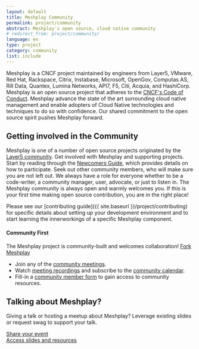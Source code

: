 ```yaml
---
layout: default
title: Meshplay Community
permalink: project/community
abstract: Meshplay's open source, cloud native community
# redirect_from: project/community/
language: en
type: project
category: community
list: include
---
```


Meshplay is a CNCF project maintained by engineers from Layer5, VMware, Red Hat, Rackspace, Citrix, Instabase, Microsoft, OpenGov, Computas AS, Rill Data, Quantex, Lumina Networks, API7, F5, Citi, Acquia, and HashiCorp. Meshplay is an open source project that adheres to the [CNCF's Code of Conduct](https://github.com/cncf/foundation/blob/master/code-of-conduct.md). Meshplay advance the state of the art surrounding cloud native management and enable adopters of Cloud Native technologies and techniques to do so with confidence. Our shared commitment to the open source spirit pushes Meshplay forward.

## Getting involved in the Community

Meshplay is one of a number of open source projects originated by the <a href="https://layer5.io/community">Layer5 community</a>. Get involved with Meshplay and supporting projects. Start by reading through the [Newcomers Guide](https://layer5.io/community/newcomers), which provides details on how to participate. Seek out other community members, who will make sure you are not left out. We always have a role for everyone whether to be a code-writer, a community manager, user, advocate, or just to listen in. The Meshplay community is always open and warmly welcomes you.  If this is your first time making open source contribution, you are in the right place!

Please see our [contributing guide]({{ site.baseurl }}/project/contributing) for specific details about setting up your development environment and to start learning the innerworkings of a specific Meshplay component.

#### Community First

The Meshplay project is community-built and welcomes collaboration! <a href="https://github.com/meshplay/meshplay"><i class="fab fa-github"></i> Fork Meshplay</a>

* Join any of the [community meetings](https://meshplay.io/calendar). 
* Watch [meeting recordings](https://www.youtube.com/@Layer5io?sub_confirmation=1) and subscribe to the [community calendar](https://meshplay.io/calendar).
* Fill-in a <a href="https://layer5.io/newcomers">community member form</a> to gain access to community resources.

## Talking about Meshplay?

Giving a talk or hosting a meetup about Meshplay? Leverage existing slides or request swag to support your talk.

<div class="wrapper">
    <a href="https://forms.gle/1jqY7HWveSFKCdnD6"><div class="overview">Share your event</div></a>
    <a href="https://layer5.io/newcomers"><div class="overview">Access slides and resources</div></a>
</div>